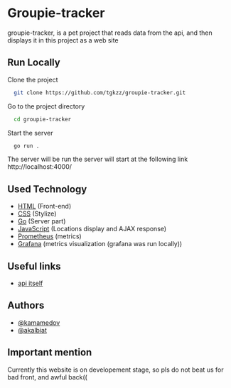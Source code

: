 
# Groupie-tracker

groupie-tracker, is a pet project that reads data from the api, and then displays it in this project as a web site


## Run Locally

Clone the project

```bash
  git clone https://github.com/tgkzz/groupie-tracker.git
```

Go to the project directory

```bash
  cd groupie-tracker
```

Start the server

```bash
  go run .
```

The server will be run the server will start at the following link http://localhost:4000/

## Used Technology

- [HTML](https://www.w3schools.com/html/) (Front-end)
- [CSS](https://www.w3schools.com/css/) (Stylize)
- [Go](https://go.dev/) (Server part)
- [JavaScript](https://www.postgresql.org/) (Locations display and AJAX response)
- [Prometheus](https://prometheus.io/) (metrics)
- [Grafana](https://grafana.com/) (metrics visualization (grafana was run locally))


## Useful links

- [api itself](https://groupietrackers.herokuapp.com/api)

## Authors

- [@kamamedov](https://01.alem.school/git/kamamedov)
- [@akalbiat](https://01.alem.school/git/akalbiat)

## Important mention

Currently this website is on developement stage, so pls do not beat us for bad front, and awful back((